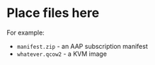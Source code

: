 # Place files here
For example:
- `manifest.zip` - an AAP subscription manifest
- `whatever.qcow2` - a KVM image
